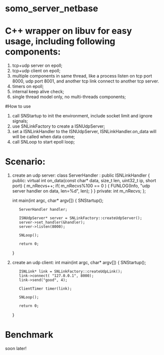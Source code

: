 # somo_server_netbase
# C++ wrapper on libuv for easy usage, including following components:

1. tcp+udp server on epoll;
2. tcp+udp client on epoll;
3. multiple components in same thread, like a process listen on tcp port 8000, udp port 8001, and another tcp link connect to another tcp server.
4. timers on epoll;
5. internal keep alive check;
6. single thread model only, no multi-threads components;

#How to use
1. call SNStartup to init the environment, include socket limit and ignore signals;
2. use SNLinkFactory to create a ISNUdpServer;
3. set a ISNLinkHandler to the ISNUdpServer, ISNLinkHandler.on_data will will be called when data come;
4. call SNLoop to start epoll loop;

# Scenario:
1. create an udp server:
      class ServerHandler : public ISNLinkHandler {
      public:
          virtual int  on_data(const char* data, size_t len, uint32_t ip, short port) {
              m_nRecvs++;
              if( m_nRecvs%100 == 0 ) {
                  FUNLOG(Info, "udp server handler on data, len=%d", len);
              }
          }
      private:
          int     m_nRecvs;
      };

      int main(int argc, char* argv[]) {
          SNStartup();

          ServerHandler handler;

          ISNUdpServer* server = SNLinkFactory::createUdpServer();
          server->set_handler(&handler);
          server->listen(8000);

          SNLoop();

          return 0;
      }
      
2. create an udp client:
      int main(int argc, char* argv[]) {
          SNStartup();

          ISNLink* link = SNLinkFactory::createUdpLink();
          link->connect( "127.0.0.1", 8000);
          link->send("good", 4);

          ClientTimer timer(link);

          SNLoop();

          return 0;
      }
      
 # Benchmark
soon later!
 
